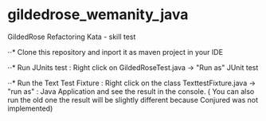 # gildedrose_wemanity_java
GildedRose Refactoring Kata - skill test


⋅⋅* Clone this repository and inport it as maven project in your IDE 

⋅⋅* Run JUnits test :
  Right click on GildedRoseTest.java -> "Run as" JUnit test

⋅⋅* Run the Text Test Fixture :
  Right click on the class TexttestFixture.java -> "run as" : Java Application
  and see the result in the console.
  ( You can also run the old one the result will be slightly different because Conjured was not implemented)

